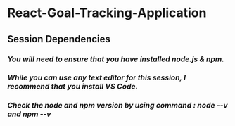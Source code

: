 # React-Goal-Tracking-Application

## Session Dependencies
### *You will need to ensure that you have installed node.js & npm.*
### *While you can use any text editor for this session, I recommend that you install VS Code.*
### *Check the node and npm version by using command : node --v and npm --v*


